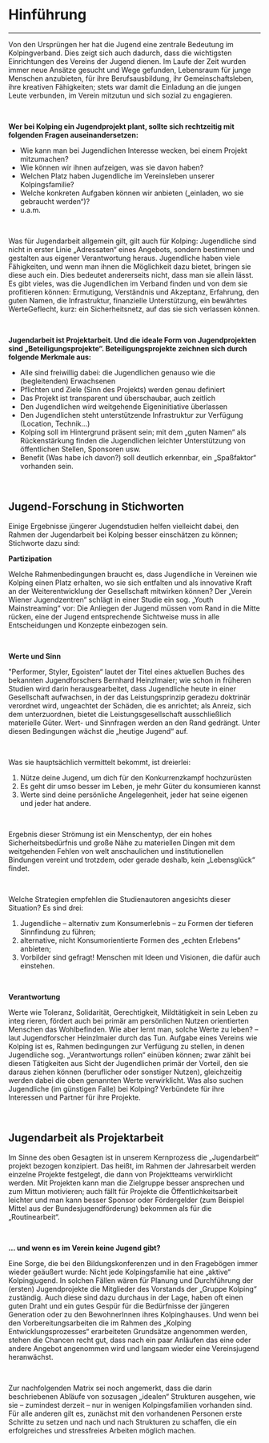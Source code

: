 # Hinführung

---

Von den Ursprüngen her hat die Jugend eine zentrale Bedeutung im Kolpingverband. Dies zeigt sich auch dadurch, dass die
wichtigsten Einrichtungen des Vereins der Jugend dienen. Im Laufe der Zeit wurden immer neue Ansätze gesucht und Wege
gefunden, Lebensraum für junge Menschen anzubieten, für ihre Berufsausbildung, ihr Gemeinschaftsleben, ihre kreativen
Fähigkeiten; stets war damit die Einladung an die jungen Leute verbunden, im Verein mitzutun und sich sozial zu
engagieren.

<br>

**Wer bei Kolping ein Jugendprojekt plant, sollte sich rechtzeitig mit folgenden Fragen auseinandersetzen:**

- Wie kann man bei Jugendlichen Interesse wecken, bei einem Projekt mitzumachen?
- Wie können wir ihnen aufzeigen, was sie davon haben?
- Welchen Platz haben Jugendliche im Vereinsleben unserer Kolpingsfamilie?
- Welche konkreten Aufgaben können wir anbieten („einladen, wo sie gebraucht werden“)?
- u.a.m.

<br>

Was für Jugendarbeit allgemein gilt, gilt auch für Kolping: Jugendliche sind nicht in erster Linie „Adressaten“ eines
Angebots, sondern bestimmen und gestalten aus eigener Verantwortung heraus. Jugendliche haben viele Fähigkeiten, und
wenn man ihnen die Möglichkeit dazu bietet, bringen sie diese auch ein. Dies bedeutet andererseits nicht, dass man sie
allein lässt. Es gibt vieles, was die Jugendlichen im Verband finden und von dem sie profitieren können: Ermutigung,
Verständnis und Akzeptanz, Erfahrung, den guten Namen, die Infrastruktur, finanzielle Unterstützung, ein bewährtes
WerteGeflecht, kurz: ein Sicherheitsnetz, auf das sie sich verlassen können.

<br>

**Jugendarbeit ist Projektarbeit. Und die ideale Form von Jugendprojekten sind „Beteiligungsprojekte“.
Beteiligungsprojekte zeichnen sich durch folgende Merkmale aus:**

- Alle sind freiwillig dabei: die Jugendlichen genauso wie die (begleitenden) Erwachsenen
- Pflichten und Ziele (Sinn des Projekts) werden genau definiert
- Das Projekt ist transparent und überschaubar, auch zeitlich
- Den Jugendlichen wird weitgehende Eigeninitiative überlassen
- Den Jugendlichen steht unterstützende Infrastruktur zur Verfügung (Location, Technik…)
- Kolping soll im Hintergrund präsent sein; mit dem „guten Namen“ als Rückenstärkung finden die Jugendlichen leichter
  Unterstützung von öffentlichen Stellen, Sponsoren usw.
- Benefit (Was habe ich davon?) soll deutlich erkennbar, ein „Spaßfaktor“ vorhanden sein.

<br>

## Jugend-Forschung in Stichworten

Einige Ergebnisse jüngerer Jugendstudien helfen vielleicht dabei, den Rahmen der Jugendarbeit bei Kolping besser
einschätzen zu können; Stichworte dazu sind:

**Partizipation**

Welche Rahmenbedingungen braucht es, dass Jugendliche in Vereinen wie Kolping einen Platz erhalten, wo sie sich
entfalten und als innovative Kraft an der Weiterentwicklung der Gesellschaft mitwirken können? Der „Verein Wiener
Jugendzentren“ schlägt in einer Studie ein sog. „Youth Mainstreaming“ vor: Die Anliegen der Jugend müssen vom Rand in
die Mitte rücken, eine der Jugend entsprechende Sichtweise muss in alle Entscheidungen und Konzepte einbezogen sein.

<br>

**Werte und Sinn**

"Performer, Styler, Egoisten“ lautet der Titel eines aktuellen Buches des bekannten Jugendforschers Bernhard
Heinzlmaier; wie schon in früheren Studien wird darin herausgearbeitet, dass Jugendliche heute in einer Gesellschaft
aufwachsen, in der das Leistungsprinzip geradezu doktrinär verordnet wird, ungeachtet der Schäden, die es anrichtet; als
Anreiz, sich dem unterzuordnen, bietet die Leistungsgesellschaft ausschließlich materielle Güter. Wert- und Sinnfragen
werden an den Rand gedrängt. Unter diesen Bedingungen wächst die „heutige Jugend“ auf.

<br>

Was sie hauptsächlich vermittelt bekommt, ist dreierlei:

1. Nütze deine Jugend, um dich für den Konkurrenzkampf hochzurüsten
2. Es geht dir umso besser im Leben, je mehr Güter du konsumieren kannst
3. Werte sind deine persönliche Angelegenheit, jeder hat seine eigenen und jeder hat andere.

<br>

Ergebnis dieser Strömung ist ein Menschentyp, der ein hohes Sicherheitsbedürfnis und große Nähe zu materiellen Dingen
mit dem weitgehenden Fehlen von welt­ anschaulichen und institutionellen Bindungen vereint und trotzdem, oder gerade
deshalb, kein „Lebensglück“ findet.

<br>

Welche Strategien empfehlen die Studienautoren angesichts dieser Situation? Es sind drei:

1. Jugendliche – alternativ zum Konsumerlebnis – zu Formen der tieferen Sinnfindung zu führen;
2. alternative, nicht Konsum­orientierte Formen des „echten Erlebens“ anbieten;
3. Vorbilder sind gefragt! Menschen mit Ideen und Visionen, die dafür auch einstehen.

<br>

**Verantwortung**

Werte wie Toleranz, Solidarität, Gerechtigkeit, Mildtätigkeit in sein Leben zu integ­ rieren, fördert auch bei primär am
persönlichen Nutzen orientierten Menschen das Wohlbefinden. Wie aber lernt man, solche Werte zu leben? – laut
Jugendforscher Heinzlmaier durch das Tun. Aufgabe eines Vereins wie Kolping ist es, Rahmen­ bedingungen zur Verfügung zu
stellen, in denen Jugendliche sog. „Verantwortungs­ rollen“ einüben können; zwar zählt bei diesen Tätigkeiten aus Sicht
der Jugendlichen primär der Vorteil, den sie daraus ziehen können (beruflicher oder sonstiger Nutzen), gleichzeitig
werden dabei die oben genannten Werte verwirklicht. Was also suchen Jugendliche (im günstigen Falle) bei Kolping?
Verbündete für ihre Interessen und Partner für ihre Projekte.

<br>

## Jugendarbeit als Projektarbeit

Im Sinne des oben Gesagten ist in unserem Kernprozess die „Jugendarbeit“ projekt­ bezogen konzipiert. Das heißt, im
Rahmen der Jahresarbeit werden einzelne Projekte festgelegt, die dann von Projektteams verwirklicht werden. Mit
Projekten kann man die Zielgruppe besser ansprechen und zum Mittun motivieren; auch fällt für Projekte die
Öffentlichkeitsarbeit leichter und man kann besser Sponsor­ oder Fördergelder (zum Beispiel Mittel aus der
Bundesjugendförderung) bekommen als für die „Routinearbeit“.

<br>

**… und wenn es im Verein keine Jugend gibt?**

Eine Sorge, die bei den Bildungskonferenzen und in den Fragebögen immer wieder geäußert wurde: Nicht jede
Kolpingsfamilie hat eine „aktive“ Kolpingjugend. In solchen Fällen wären für Planung und Durchführung der (ersten)
Jugendprojekte die Mitglieder des Vorstands der „Gruppe Kolping“ zuständig. Auch diese sind dazu durchaus in der Lage,
haben oft einen guten Draht und ein gutes Gespür für die Bedürfnisse der jüngeren Generation oder zu den BewohnerInnen
ihres Kolpinghauses. Und wenn bei den Vorbereitungsarbeiten die im Rahmen des „Kolping Entwicklungsprozesses“
erarbeiteten Grundsätze angenommen werden, stehen die Chancen recht gut, dass nach ein paar Anläufen das eine oder
andere Angebot angenommen wird und langsam wieder eine Vereinsjugend heranwächst.

<br>

Zur nachfolgenden Matrix sei noch angemerkt, dass die darin beschriebenen Abläufe von sozusagen „idealen“ Strukturen
ausgehen, wie sie – zumindest derzeit – nur in wenigen Kolpingsfamilien vorhanden sind. Für alle anderen gilt es,
zunächst mit den vorhandenen Personen erste Schritte zu setzen und nach und nach Strukturen zu schaffen, die ein
erfolgreiches und stressfreies Arbeiten möglich machen.
